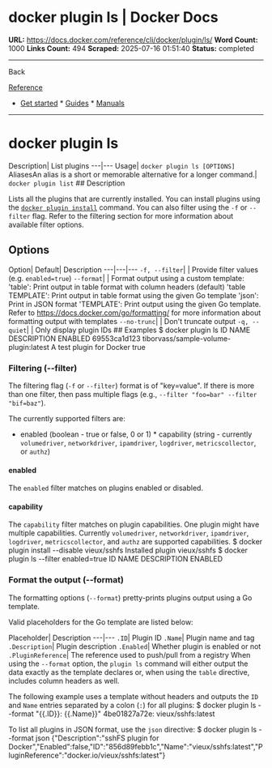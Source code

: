# docker plugin ls | Docker Docs

**URL:** https://docs.docker.com/reference/cli/docker/plugin/ls/
**Word Count:** 1000
**Links Count:** 494
**Scraped:** 2025-07-16 01:51:40
**Status:** completed

---

Back

[Reference](https://docs.docker.com/reference/)

  * [Get started](https://docs.docker.com/get-started/)   * [Guides](https://docs.docker.com/guides/)   * [Manuals](https://docs.docker.com/manuals/)

* * *

# docker plugin ls

Description| List plugins   ---|---   Usage| `docker plugin ls [OPTIONS]`   AliasesAn alias is a short or memorable alternative for a longer command.| `docker plugin list`      ## Description

Lists all the plugins that are currently installed. You can install plugins using the [`docker plugin install`](https://docs.docker.com/reference/cli/docker/plugin/install/) command. You can also filter using the `-f` or `--filter` flag. Refer to the filtering section for more information about available filter options.

## Options

Option| Default| Description   ---|---|---   `-f, --filter`| | Provide filter values \(e.g. `enabled=true`\)   `--format`| | Format output using a custom template:   'table': Print output in table format with column headers \(default\)   'table TEMPLATE': Print output in table format using the given Go template   'json': Print in JSON format   'TEMPLATE': Print output using the given Go template.   Refer to <https://docs.docker.com/go/formatting/> for more information about formatting output with templates   `--no-trunc`| | Don't truncate output   `-q, --quiet`| | Only display plugin IDs      ## Examples               $ docker plugin ls          ID            NAME                                    DESCRIPTION                ENABLED     69553ca1d123  tiborvass/sample-volume-plugin:latest   A test plugin for Docker   true     

### Filtering \(--filter\)

The filtering flag \(`-f` or `--filter`\) format is of "key=value". If there is more than one filter, then pass multiple flags \(e.g., `--filter "foo=bar" --filter "bif=baz"`\).

The currently supported filters are:

  * enabled \(boolean - true or false, 0 or 1\)   * capability \(string - currently `volumedriver`, `networkdriver`, `ipamdriver`, `logdriver`, `metricscollector`, or `authz`\)

#### enabled

The `enabled` filter matches on plugins enabled or disabled.

#### capability

The `capability` filter matches on plugin capabilities. One plugin might have multiple capabilities. Currently `volumedriver`, `networkdriver`, `ipamdriver`, `logdriver`, `metricscollector`, and `authz` are supported capabilities.               $ docker plugin install --disable vieux/sshfs          Installed plugin vieux/sshfs          $ docker plugin ls --filter enabled=true          ID                  NAME                DESCRIPTION         ENABLED     

### Format the output \(--format\)

The formatting options \(`--format`\) pretty-prints plugins output using a Go template.

Valid placeholders for the Go template are listed below:

Placeholder| Description   ---|---   `.ID`| Plugin ID   `.Name`| Plugin name and tag   `.Description`| Plugin description   `.Enabled`| Whether plugin is enabled or not   `.PluginReference`| The reference used to push/pull from a registry      When using the `--format` option, the `plugin ls` command will either output the data exactly as the template declares or, when using the `table` directive, includes column headers as well.

The following example uses a template without headers and outputs the `ID` and `Name` entries separated by a colon \(`:`\) for all plugins:               $ docker plugin ls --format "{{.ID}}: {{.Name}}"          4be01827a72e: vieux/sshfs:latest     

To list all plugins in JSON format, use the `json` directive:               $ docker plugin ls --format json     {"Description":"sshFS plugin for Docker","Enabled":false,"ID":"856d89febb1c","Name":"vieux/sshfs:latest","PluginReference":"docker.io/vieux/sshfs:latest"}